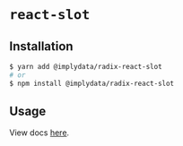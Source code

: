 # `react-slot`

## Installation

```sh
$ yarn add @implydata/radix-react-slot
# or
$ npm install @implydata/radix-react-slot
```

## Usage

View docs [here](https://radix-ui.com/primitives/docs/utilities/slot).
